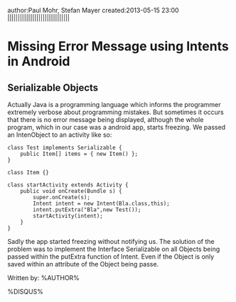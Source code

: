 author:Paul Mohr, Stefan Mayer
created:2013-05-15 23:00
||||||||||||||||||||||||||||||

Missing Error Message using Intents in Android
====================================
Serializable Objects
----------------------------

Actually Java is a programming language which informs the programmer extremely verbose about programming mistakes.
But sometimes it occurs that there is no error message being displayed, although the whole program, which in 
our case was a android app, starts freezing. We passed an IntenObject to an activity like so:

    class Test implements Serializable {
        public Item[] items = { new Item() };
    }

    class Item {}
    
    class startActivity extends Activity {
        public void onCreate(Bundle s) {
            super.onCreate(s);
            Intent intent = new Intent(Bla.class,this);
            intent.putExtra("Bla",new Test());
            startActivity(intent);
        }
    }

Sadly the app started freezing without notifying us. The solution of the problem was to implement the Interface
Serializable on all Objects being passed within the putExtra function of Intent. Even if the Object is only saved within
an attribute of the Object being passe. 


<p>Written by: %AUTHOR%</p>

%DISQUS%
